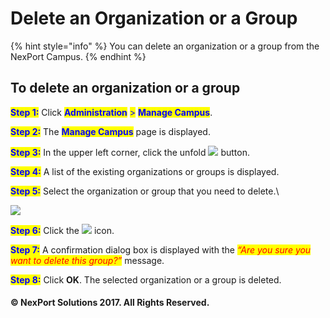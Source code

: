 # Delete an Organization or a Group

{% hint style="info" %}
You can delete an organization or a group from the NexPort Campus.
{% endhint %}

## **To delete an organization or a group**

<mark style="color:blue;">**Step 1:**</mark>  Click <mark style="color:blue;">**Administration**</mark> <mark style="color:blue;"></mark><mark style="color:blue;">></mark> <mark style="color:blue;"></mark><mark style="color:blue;">**Manage Campus**</mark>.

<mark style="color:blue;">**Step 2:**</mark>  The <mark style="color:blue;">**Manage Campus**</mark> page is displayed.

<mark style="color:blue;">**Step 3:**</mark>  In the upper left corner, click the unfold ![](https://www.nexportcampus.com/Content/Guides/aweb/Content/Resources/Images/Common\_Screens\_Icons/Right.png) button.

<mark style="color:blue;">**Step 4:**</mark>  A list of the existing organizations or groups is displayed.

<mark style="color:blue;">**Step 5:**</mark>  Select the organization or group that you need to delete.\


![](https://www.nexportcampus.com/Content/Guides/aweb/Content/Resources/Images/Campus\_Directory/Delete.png)

<mark style="color:blue;">**Step 6:**</mark>  Click the ![](https://www.nexportcampus.com/Content/Guides/aweb/Content/Resources/Images/Common\_Screens\_Icons/Delete.png) icon.

<mark style="color:blue;">**Step 7:**</mark> A confirmation dialog box is displayed with the <mark style="color:yellow;"></mark> _<mark style="color:red;">“Are you sure you want to delete this group?”</mark>_ <mark style="color:red;"></mark><mark style="color:red;"></mark> message.

<mark style="color:blue;">**Step 8:**</mark>  Click **OK**. The selected organization or a group is deleted.

#### © NexPort Solutions 2017. All Rights Reserved.
